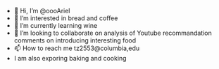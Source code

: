 - 👋 Hi, I’m @oooAriel
- 👀 I’m interested in bread and coffee
- 🌱 I’m currently learning wine
- 💞️ I’m looking to collaborate on analysis of Youtube recommandation comments on introducing interesting food
- 📫 How to reach me tz2553@columbia,edu
- I am also exporing baking and cooking


<!---
oooAriel/oooAriel is a ✨ special ✨ repository because its `README.md` (this file) appears on your GitHub profile.
You can click the Preview link to take a look at your changes.
--->
